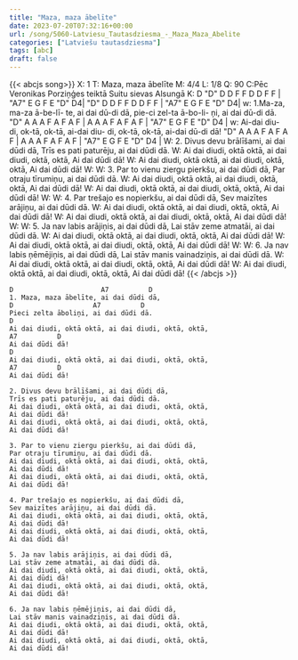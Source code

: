 ```yaml
---
title: "Maza, maza ābelīte"
date: 2023-07-20T07:32:16+00:00
url: /song/5060-Latviesu_Tautasdziesma_-_Maza_Maza_Abelite
categories: ["Latviešu tautasdziesma"]
tags: [abc]
draft: false
---
```

{{< abcjs song>}}
X: 1
T: Maza, maza ābelīte
M: 4/4
L: 1/8
Q: 90
C:Pēc Veronikas Porziņģes teiktā Suitu sievas Alsungā
K: D
"D" D D F F D D F F | "A7" E G F E "D" D4| "D" D D F F D D F F | "A7" E G F E "D" D4|
w: 1.Ma-za, ma-za ā-be-lī- te, ai dai dū-di dā, pie-ci zel-ta ā-bo-li- ņi, ai dai dū-di dā.
"D" A A A F A F A F | A A A F A F A F | "A7" E G F E "D" D4 |
w: Ai-dai diu- di, ok-tā, ok-tā, ai-dai diu- di, ok-tā, ok-tā, ai-dai dū-di dā!
"D" A A A F A F A F | A A A F A F A F | "A7" E G F E "D" D4 |
W: 2. Divus devu brālīšami, ai dai dūdi dā, Trīs es pati paturēju, ai dai dūdi dā.
W: Ai dai diudi, oktā oktā, ai dai diudi, oktā, oktā, Ai dai dūdi dā!
W: Ai dai diudi, oktā oktā, ai dai diudi, oktā, oktā, Ai dai dūdi dā!
W: 
W: 3. Par to vienu ziergu pierkšu, ai dai dūdi dā, Par otraju tīrumiņu, ai dai dūdi dā.
W: Ai dai diudi, oktā oktā, ai dai diudi, oktā, oktā, Ai dai dūdi dā!
W: Ai dai diudi, oktā oktā, ai dai diudi, oktā, oktā, Ai dai dūdi dā!
W: 
W: 4. Par trešajo es nopierkšu, ai dai dūdi dā, Sev maizītes arājiņu, ai dai dūdi dā.
W: Ai dai diudi, oktā oktā, ai dai diudi, oktā, oktā, Ai dai dūdi dā!
W: Ai dai diudi, oktā oktā, ai dai diudi, oktā, oktā, Ai dai dūdi dā!
W: 
W: 5. Ja nav labis arājiņis, ai dai dūdi dā, Lai stāv zeme atmatāi, ai dai dūdi dā.
W: Ai dai diudi, oktā oktā, ai dai diudi, oktā, oktā, Ai dai dūdi dā!
W: Ai dai diudi, oktā oktā, ai dai diudi, oktā, oktā, Ai dai dūdi dā!
W: 
W: 6. Ja nav labis ņēmējiņis, ai dai dūdi dā, Lai stāv manis vainadziņis, ai dai dūdi dā.
W: Ai dai diudi, oktā oktā, ai dai diudi, oktā, oktā, Ai dai dūdi dā!
W: Ai dai diudi, oktā oktā, ai dai diudi, oktā, oktā, Ai dai dūdi dā!
{{< /abcjs >}}
```text
D                      A7          D
1. Maza, maza ābelīte, ai dai dūdi dā,
D                    A7          D
Pieci zelta āboliņi, ai dai dūdi dā.
D                                   
Ai dai diudi, oktā oktā, ai dai diudi, oktā, oktā, 
A7          D
Ai dai dūdi dā!
D                                   
Ai dai diudi, oktā oktā, ai dai diudi, oktā, oktā, 
A7          D
Ai dai dūdi dā!

2. Divus devu brālīšami, ai dai dūdi dā, 
Trīs es pati paturēju, ai dai dūdi dā.
Ai dai diudi, oktā oktā, ai dai diudi, oktā, oktā, 
Ai dai dūdi dā!
Ai dai diudi, oktā oktā, ai dai diudi, oktā, oktā, 
Ai dai dūdi dā!

3. Par to vienu ziergu pierkšu, ai dai dūdi dā, 
Par otraju tīrumiņu, ai dai dūdi dā.
Ai dai diudi, oktā oktā, ai dai diudi, oktā, oktā, 
Ai dai dūdi dā!
Ai dai diudi, oktā oktā, ai dai diudi, oktā, oktā, 
Ai dai dūdi dā!

4. Par trešajo es nopierkšu, ai dai dūdi dā, 
Sev maizītes arājiņu, ai dai dūdi dā.
Ai dai diudi, oktā oktā, ai dai diudi, oktā, oktā, 
Ai dai dūdi dā!
Ai dai diudi, oktā oktā, ai dai diudi, oktā, oktā, 
Ai dai dūdi dā!

5. Ja nav labis arājiņis, ai dai dūdi dā, 
Lai stāv zeme atmatāi, ai dai dūdi dā.
Ai dai diudi, oktā oktā, ai dai diudi, oktā, oktā, 
Ai dai dūdi dā!
Ai dai diudi, oktā oktā, ai dai diudi, oktā, oktā, 
Ai dai dūdi dā!

6. Ja nav labis ņēmējiņis, ai dai dūdi dā, 
Lai stāv manis vainadziņis, ai dai dūdi dā.
Ai dai diudi, oktā oktā, ai dai diudi, oktā, oktā, 
Ai dai dūdi dā!
Ai dai diudi, oktā oktā, ai dai diudi, oktā, oktā, 
Ai dai dūdi dā!
```